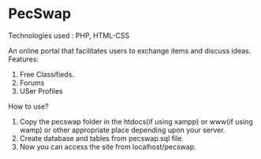 PecSwap
=======

Technologies used : PHP, HTML-CSS

An online portal that facilitates users to exchange items and discuss ideas.
Features:
  1. Free Classifieds.
  2. Forums
  3. USer Profiles
  
How to use?

1. Copy the pecswap folder in the htdocs(if using xampp) or www(if using wamp) or other appropriate place depending upon your server.
2. Create database and tables from pecswap.sql file.
3. Now you can access the site from localhost/pecswap.

